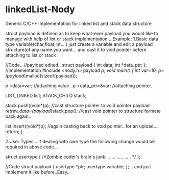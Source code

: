 # linkedList-Nody
Generic C/C++ implementation for linked list and stack data structure

struct payload is defined as to keep what-ever payload you would like to manage with help of list or stack implementation...
Example:
1.Basic data type variable(char,float,int....)
just create a variable and edit a payload structure(of any name you want... and cast it to void pointer before attaching to list or stack

//Code..
//payload edited..
  struct payload
  {
  int data;
  int *data_ptr;
  };
//implementation
#include <nody.h>
payload *p;
void main()
{
  int var=10;
  p=(payload*)malloc(sizeof(payload));
  
  p->data=var;       //attaching value .
  p->data_ptr=&var; //attaching pointer.
  
  LIST_LINKED list;
  STACK_CHILD stack;
  
  stack.push((void*)p);   //cast structure pointer to void pointer
  payload *retrev_data=(payload*)stack.pop(); //cast void pointer to structure formate back again..
  
  list.insert((void*)p); //again casting back to void pointer...for an upload...
 return;
} 

2.User Types...
if dealing with own type the following change would be required in above code...

  struct usertype
  {
/*Zombie coder's brain's junk..
  ..... 
  .....
  .....
  */
  };
  
//Code
   struct payload
  {
usertype *ptr;
usertype variable;
  };
  ...and just implement it like before..Easy..
  
  
